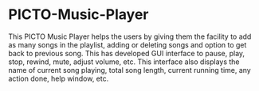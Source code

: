 # PICTO-Music-Player
This PICTO Music Player helps the users by giving them the facility to add as many songs in the playlist, adding or deleting songs and option to get back to previous song. This has developed GUI interface to pause, play, stop, rewind, mute, adjust volume, etc. This interface also displays the name of current song playing, total song length, current running time, any action done, help window, etc.
